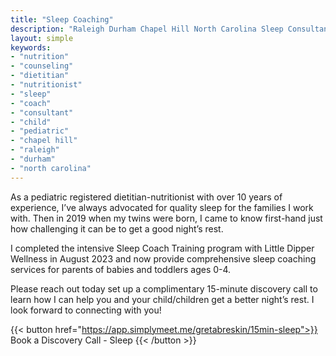 ```yaml
---
title: "Sleep Coaching"
description: "Raleigh Durham Chapel Hill North Carolina Sleep Consultant Pediatric Dietitian Nutritionist"
layout: simple
keywords:
- "nutrition"
- "counseling"
- "dietitian"
- "nutritionist"
- "sleep"
- "coach"
- "consultant"
- "child"
- "pediatric"
- "chapel hill"
- "raleigh"
- "durham"
- "north carolina"
---
```

As a pediatric registered dietitian-nutritionist with over 10 years of experience, I’ve always advocated for quality sleep for the families I work with. Then in 2019 when my twins were born, I came to know first-hand just how challenging it can be to get a good night’s rest. 

I completed the intensive Sleep Coach Training program with Little Dipper Wellness in August 2023 and now provide comprehensive sleep coaching services for parents of babies and toddlers ages 0-4. 

Please reach out today set up a complimentary 15-minute discovery call to learn how I can help you and your child/children get a better night’s rest. I look forward to connecting with you!

{{< button href="https://app.simplymeet.me/gretabreskin/15min-sleep">}}
Book a Discovery Call - Sleep
{{< /button >}}